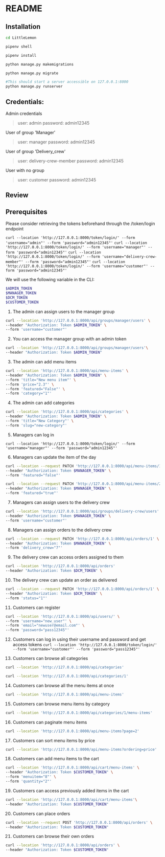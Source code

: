 # README

## Installation

```bash
cd LittleLemon

pipenv shell

pipenv install 

python manage.py makemigrations 

python manage.py migrate

#This should start a server accessible on 127.0.0.1:8000
python manage.py runserver

```

## Credentials: 

Admin credentials
> user: admin
> password: admin12345

User of group 'Manager'
> user: manager
> password: admin12345

User of group 'Delivery_crew'
> user: delivery-crew-member
> password: admin12345

User with no group
> user: customer
> password: admin12345

## Review

## Prerequisites

Please consider retrieving the tokens beforehand through the /token/login endpoint

`curl --location 'http://127.0.0.1:8000/token/login/' --form 'username="admin"' --form 'password="admin12345"'`
`curl --location 'http://127.0.0.1:8000/token/login/' --form 'username="manager"' --form 'password="admin12345"'`
`curl --location 'http://127.0.0.1:8000/token/login/' --form 'username="delivery-crew-member"' --form 'password="admin12345"'`
`curl --location 'http://127.0.0.1:8000/token/login/' --form 'username="customer"' --form 'password="admin12345"'`

We will use the following variable in the CLI:

```bash
$ADMIN_TOKEN
$MANAGER_TOKEN
$DCM_TOKEN
$CUSTOMER_TOKEN
```

1. The admin can assign users to the manager group

```bash
curl --location 'http://127.0.0.1:8000/api/groups/manager/users' \
--header "Authorization: Token $ADMIN_TOKEN" \
--form 'username="customer"'
```

2. You can access the manager group with an admin token

```bash
curl --location 'http://127.0.0.1:8000/api/groups/manager/users'\
--header "Authorization: Token $ADMIN_TOKEN"
```

3. The admin can add menu items

```bash
curl --location 'http://127.0.0.1:8000/api/menu-items' \
--header "Authorization: Token $ADMIN_TOKEN" \
--form 'title="New menu item"' \
--form 'price="2.3"' \
--form 'featured="False"' \
--form 'category="1"'
```

4. The admin can add categories

```bash
curl --location 'http://127.0.0.1:8000/api/categories' \
--header "Authorization: Token $ADMIN_TOKEN" \
--form 'title="New Category"' \
--form 'slug="new-category"'
```

5. Managers can log in 
   
`curl --location 'http://127.0.0.1:8000/token/login/' --form 'username="manager"' --form 'password="admin12345"'`


6. Managers can update the item of the day

```bash
curl --location --request PATCH 'http://127.0.0.1:8000/api/menu-items/1' \
--header "Authorization: Token $MANAGER_TOKEN" \
--form 'featured="false"'

curl --location --request PATCH 'http://127.0.0.1:8000/api/menu-items/2' \
--header "Authorization: Token $MANAGER_TOKEN" \
--form 'featured="true"'
```

7. Managers can assign users to the delivery crew

```bash
curl --location 'http://127.0.0.1:8000/api/groups/delivery-crew/users' \
--header "Authorization: Token $MANAGER_TOKEN" \
--form 'username="customer"'
```

8. Managers can assign orders to the delivery crew
```bash
curl --location --request PATCH 'http://127.0.0.1:8000/api/orders/1' \
--header "Authorization: Token $MANAGER_TOKEN" \
--form 'delivery_crew="7"'
```

9. The delivery crew can access orders assigned to them
```bash
curl --location 'http://127.0.0.1:8000/api/orders'
--header "Authorization: Token $DCM_TOKEN" \
```

10.	The delivery crew can update an order as delivered
```bash
curl --location --request PATCH 'http://127.0.0.1:8000/api/orders/1' \
--header "Authorization: Token $DCM_TOKEN" \
--form 'status="1"'
```

11.	Customers can register

```bash
curl --location 'http://127.0.0.1:8000/api/users/' \
--form 'username="new_user"' \
--form 'email="newuser@email.com"' \
--form 'password="pass12345"'
```

12.	Customers can log in using their username and password and get access tokens
`curl --location 'http://127.0.0.1:8000/token/login/' --form 'username="customer"' --form 'password="pass12345"'`

13.	Customers can browse all categories

```bash
curl --location 'http://127.0.0.1:8000/api/categories'

curl --location 'http://127.0.0.1:8000/api/categories/1'
```

14.	Customers can browse all the menu items at once
```bash
curl --location 'http://127.0.0.1:8000/api/menu-items'
```

15.	Customers can browse menu items by category

```bash
curl --location 'http://127.0.0.1:8000/api/categories/1/menu-items'
```

16. Customers can paginate menu items

```bash
curl --location 'http://127.0.0.1:8000/api/menu-items?page=2'
```

17.	Customers can sort menu items by price

```bash
curl --location 'http://127.0.0.1:8000/api/menu-items?ordering=price'
```

18.  Customers can add menu items to the cart

```bash
curl --location 'http://127.0.0.1:8000/api/cart/menu-items' \
--header "Authorization: Token $CUSTOMER_TOKEN" \
--form 'menuitem="8"' \
--form 'quantity="2"'
```

19. Customers can access previously added items in the cart

```bash
curl --location 'http://127.0.0.1:8000/api/cart/menu-items'\
--header "Authorization: Token $CUSTOMER_TOKEN" 
```

20. Customers can place orders

```bash
curl --location --request POST 'http://127.0.0.1:8000/api/orders' \
--header "Authorization: Token $CUSTOMER_TOKEN" 
```

21.	Customers can browse their own orders

```bash
curl --location 'http://127.0.0.1:8000/api/orders' \
--header "Authorization: Token $CUSTOMER_TOKEN" 
```
